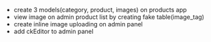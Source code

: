 * create 3 models(category, product, images) on products app
* view image on admin product list by creating fake table(image_tag)
* create inline image uploading on admin panel
* add ckEditor to admin panel

